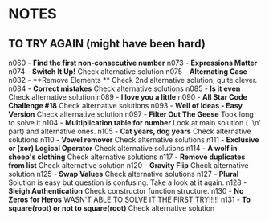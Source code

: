 # NOTES

## TO TRY AGAIN (might have been hard)

n060 - **Find the first non-consecutive number**
n073 - **Expressions Matter**
n074 - **Switch It Up!** Check alternative solution
n075 - **Alternating Case**
n082 - **Remove Elements ** Check 2nd alternative solution, quite clever.
n084 - **Correct mistakes** Check alternative solutions
n085 - **Is it even** Check alternative solution
n089 - **I love you a little**
n090 - **All Star Code Challenge #18** Check alternative solutions
n093 - **Well of Ideas - Easy Version** Check alternative solution
n097 - **Filter Out The Geese** Took long to solve it
n104 - **Multiplication table for number** Look at main solution ( '\n' part) and alternative ones.
n105 - **Cat years, dog years** Check alternative solutions
n110 - **Vowel remover** Check alternative solutions
n111 - **Exclusive or (xor) Logical Operator** Check alternative solutions
n114 - **A wolf in sheep's clothing** Check alternative solutions
n117 - **Remove duplicates from list** Check alternative solution
n120 - **Gravity Flip** Check alternative solution
n125 - **Swap Values** Check alternative solutions
n127 - **Plural** Solution is easy but question is confusing. Take a look at it again.
n128 - **Sleigh Authentication** Check constructor function structure.
n130 - **No Zeros for Heros** WASN'T ABLE TO SOLVE IT THE FIRST TRY!!!!!
n131 - **To square(root) or not to square(root)** Check alternative solution
